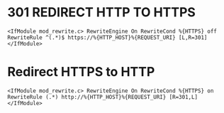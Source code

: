 # 301 REDIRECT HTTP TO HTTPS

`
<IfModule mod_rewrite.c>
RewriteEngine On
RewriteCond %{HTTPS} off
RewriteRule ^(.*)$ https://%{HTTP_HOST}%{REQUEST_URI} [L,R=301]
</IfModule>
`

# Redirect HTTPS to HTTP
`
<IfModule mod_rewrite.c>
RewriteEngine On
RewriteCond %{HTTPS} on
RewriteRule (.*) http://%{HTTP_HOST}%{REQUEST_URI} [R=301,L]
</IfModule>
`
